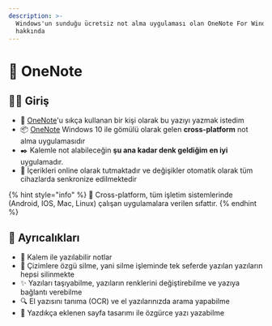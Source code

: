 ```yaml
---
description: >-
  Windows'un sunduğu ücretsiz not alma uygulaması olan OneNote For Windows 10
  hakkında
---
```


# 📝 OneNote

## 🙋‍♂️ Giriş

* 🌟 [OneNote](https://products.office.com/en/onenote/digital-note-taking-app)'u sıkça kullanan bir kişi olarak bu yazıyı yazmak istedim
* 📦 [OneNote](https://products.office.com/en/onenote/digital-note-taking-app) Windows 10 ile gömülü olarak gelen **cross-platform** not alma uygulamasıdır
* ✒️ Kalemle not alabileceğin **şu ana kadar denk geldiğim en iyi** uygulamadır.
* 💫 İçerikleri online olarak tutmaktadır ve değişikler otomatik olarak tüm cihazlarda senkronize edilmektedir

{% hint style="info" %}
💞 Cross-platform, tüm işletim sistemlerinde \(Android, IOS, Mac, Linux\) çalışan uygulamalara verilen sıfattır.
{% endhint %}

## 💖 Ayrıcalıkları

* 🏹 Kalem ile yazılabilir notlar
* 🧹 Çizimlere özgü silme, yani silme işleminde tek seferde yazılan yazıların hepsi silinmekte
* ✨ Yazıları taşıyabilme, yazıların renklerini değiştirebilme ve yazıya bağlantı verebilme
* 🔍 El yazısını tanıma \(OCR\) ve el yazılarınızda arama yapabilme
* 📃 Yazdıkça eklenen sayfa tasarımı ile özgürce yazı yazabilme



